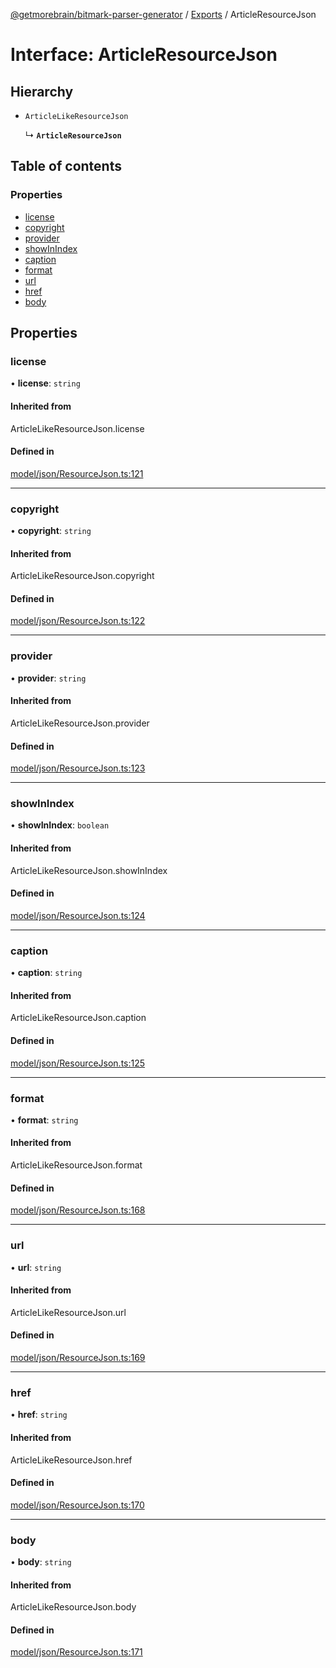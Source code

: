 [@getmorebrain/bitmark-parser-generator](../API.md) / [Exports](../modules.md) / ArticleResourceJson

# Interface: ArticleResourceJson

## Hierarchy

- `ArticleLikeResourceJson`

  ↳ **`ArticleResourceJson`**

## Table of contents

### Properties

- [license](ArticleResourceJson.md#license)
- [copyright](ArticleResourceJson.md#copyright)
- [provider](ArticleResourceJson.md#provider)
- [showInIndex](ArticleResourceJson.md#showInIndex)
- [caption](ArticleResourceJson.md#caption)
- [format](ArticleResourceJson.md#format)
- [url](ArticleResourceJson.md#url)
- [href](ArticleResourceJson.md#href)
- [body](ArticleResourceJson.md#body)

## Properties

### license

• **license**: `string`

#### Inherited from

ArticleLikeResourceJson.license

#### Defined in

[model/json/ResourceJson.ts:121](https://github.com/getMoreBrain/bitmark-parser-generator/blob/b82d7bf/src/model/json/ResourceJson.ts#L121)

___

### copyright

• **copyright**: `string`

#### Inherited from

ArticleLikeResourceJson.copyright

#### Defined in

[model/json/ResourceJson.ts:122](https://github.com/getMoreBrain/bitmark-parser-generator/blob/b82d7bf/src/model/json/ResourceJson.ts#L122)

___

### provider

• **provider**: `string`

#### Inherited from

ArticleLikeResourceJson.provider

#### Defined in

[model/json/ResourceJson.ts:123](https://github.com/getMoreBrain/bitmark-parser-generator/blob/b82d7bf/src/model/json/ResourceJson.ts#L123)

___

### showInIndex

• **showInIndex**: `boolean`

#### Inherited from

ArticleLikeResourceJson.showInIndex

#### Defined in

[model/json/ResourceJson.ts:124](https://github.com/getMoreBrain/bitmark-parser-generator/blob/b82d7bf/src/model/json/ResourceJson.ts#L124)

___

### caption

• **caption**: `string`

#### Inherited from

ArticleLikeResourceJson.caption

#### Defined in

[model/json/ResourceJson.ts:125](https://github.com/getMoreBrain/bitmark-parser-generator/blob/b82d7bf/src/model/json/ResourceJson.ts#L125)

___

### format

• **format**: `string`

#### Inherited from

ArticleLikeResourceJson.format

#### Defined in

[model/json/ResourceJson.ts:168](https://github.com/getMoreBrain/bitmark-parser-generator/blob/b82d7bf/src/model/json/ResourceJson.ts#L168)

___

### url

• **url**: `string`

#### Inherited from

ArticleLikeResourceJson.url

#### Defined in

[model/json/ResourceJson.ts:169](https://github.com/getMoreBrain/bitmark-parser-generator/blob/b82d7bf/src/model/json/ResourceJson.ts#L169)

___

### href

• **href**: `string`

#### Inherited from

ArticleLikeResourceJson.href

#### Defined in

[model/json/ResourceJson.ts:170](https://github.com/getMoreBrain/bitmark-parser-generator/blob/b82d7bf/src/model/json/ResourceJson.ts#L170)

___

### body

• **body**: `string`

#### Inherited from

ArticleLikeResourceJson.body

#### Defined in

[model/json/ResourceJson.ts:171](https://github.com/getMoreBrain/bitmark-parser-generator/blob/b82d7bf/src/model/json/ResourceJson.ts#L171)
